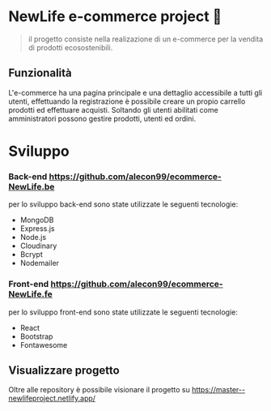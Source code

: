 # NewLife e-commerce project 🛒
> il progetto consiste nella realizazione di un e-commerce per la vendita di prodotti ecosostenibili.

## Funzionalità
L'e-commerce ha una pagina principale e una dettaglio accessibile a tutti gli utenti, effettuando la registrazione è possibile creare un propio carrello prodotti ed effettuare acquisti.
Soltando gli utenti abilitati come amministratori possono gestire prodotti, utenti ed ordini.

# Sviluppo

### Back-end https://github.com/alecon99/ecommerce-NewLife.be
per lo sviluppo back-end sono state utilizzate le seguenti tecnologie:

- MongoDB
- Express.js
- Node.js
- Cloudinary
- Bcrypt
- Nodemailer

### Front-end https://github.com/alecon99/ecommerce-NewLife.fe
per lo sviluppo front-end sono state utilizzate le seguenti tecnologie:

- React
- Bootstrap
- Fontawesome

## Visualizzare progetto
Oltre alle repository è possibile visionare il progetto su https://master--newlifeproject.netlify.app/
